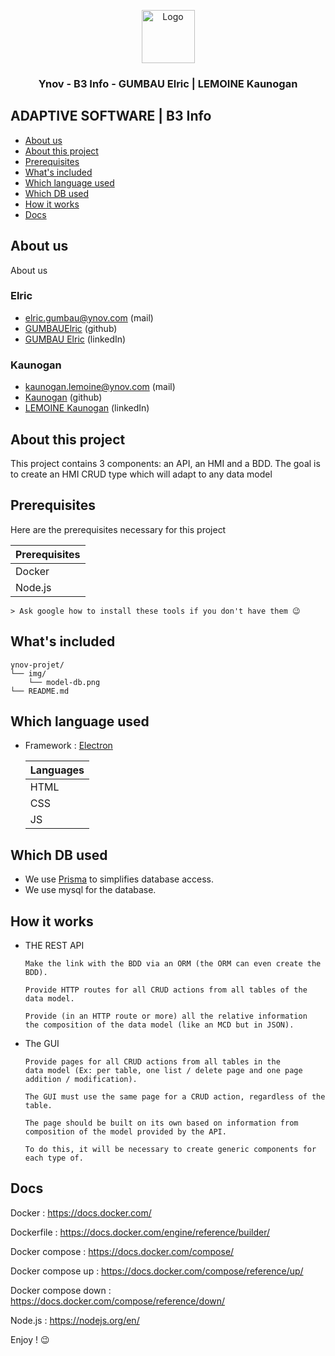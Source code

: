 <p align="center">
  <a href="https://example.com/">
    <img src="https://pbs.twimg.com/profile_images/979714483387092994/PMI-aUXp_400x400.jpg" alt="Logo" width=85 height=85>
  </a>

  <h3 align="center">Ynov - B3 Info - GUMBAU Elric | LEMOINE Kaunogan</h3>
</p>

## ADAPTIVE SOFTWARE | B3 Info

- [About us](#About-us)
- [About this project](#About-this-project)
- [Prerequisites](#Prerequisites)
- [What's included](#whats-included)
- [Which language used](#Which-language-used)
- [Which DB used](#Which-db-used)
- [How it works](#How-it-works)
- [Docs](#Docs)

## About us

About us

### Elric

- elric.gumbau@ynov.com (mail)
- [GUMBAUElric](https://github.com/GUMBAUElric) (github)
- [GUMBAU Elric](https://fr.linkedin.com/in/elric-gumbau-30943417a/) (linkedIn)

### Kaunogan

- kaunogan.lemoine@ynov.com (mail)
- [Kaunogan](https://github.com/Kaunogan) (github)
- [LEMOINE Kaunogan](https://fr.linkedin.com/in/kaunogan-lemoine-7869a6189) (linkedIn)

## About this project


This project contains 3 components: an API, an HMI and a BDD. The goal is to create an HMI
CRUD type which will adapt to any data model
 

## Prerequisites

Here are the prerequisites necessary for this project
     
   |      Prerequisites     |         
   | ---------------------- |
   |         Docker         |      
   |         Node.js        |   

    > Ask google how to install these tools if you don't have them 😉

## What's included

```text
ynov-projet/
└── img/
    └── model-db.png
└── README.md
```

## Which language used

- Framework : <a href="https://electronjs.org" target="_blank">Electron</a>

   |     Languages     |         
   | ----------------- |
   |        HTML       |      
   |        CSS        | 
   |        JS         | 


## Which DB used

- We use <a href="https://www.prisma.io" target="_blank">Prisma</a> to simplifies database access.
- We use mysql for the database.


## How it works

- THE REST API

      Make the link with the BDD via an ORM (the ORM can even create the BDD).

      Provide HTTP routes for all CRUD actions from all tables of the data model.

      Provide (in an HTTP route or more) all the relative information
      the composition of the data model (like an MCD but in JSON).

- The GUI

      Provide pages for all CRUD actions from all tables in the
      data model (Ex: per table, one list / delete page and one page addition / modification).

      The GUI must use the same page for a CRUD action, regardless of the table.

      The page should be built on its own based on information from 
      composition of the model provided by the API.

      To do this, it will be necessary to create generic components for each type of.

## Docs

Docker              : https://docs.docker.com/

Dockerfile          : https://docs.docker.com/engine/reference/builder/

Docker compose      : https://docs.docker.com/compose/

Docker compose up   : https://docs.docker.com/compose/reference/up/

Docker compose down : https://docs.docker.com/compose/reference/down/

Node.js             : https://nodejs.org/en/


Enjoy ! 😉
